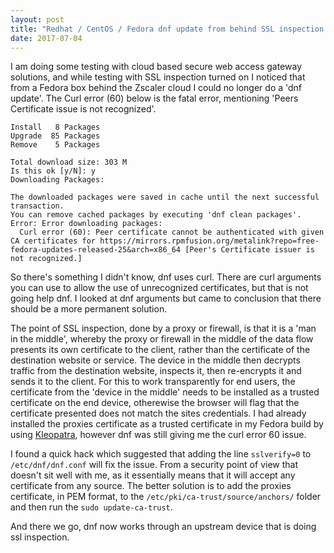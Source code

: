 ```yaml
---
layout: post
title: "Redhat / CentOS / Fedora dnf update from behind SSL inspection proxy"
date: 2017-07-04
---
```

I am doing some testing with cloud based secure web access gateway solutions, and while testing with SSL inspection turned on I noticed that from a Fedora box behind the Zscaler cloud I could no longer do a 'dnf update'. The Curl error (60) below is the fatal error, mentioning 'Peers Certificate issue is not recognized'.

```
Install   8 Packages
Upgrade  85 Packages
Remove    5 Packages

Total download size: 303 M
Is this ok [y/N]: y
Downloading Packages:

The downloaded packages were saved in cache until the next successful transaction.
You can remove cached packages by executing 'dnf clean packages'.
Error: Error downloading packages:
  Curl error (60): Peer certificate cannot be authenticated with given CA certificates for https://mirrors.rpmfusion.org/metalink?repo=free-fedora-updates-released-25&arch=x86_64 [Peer's Certificate issuer is not recognized.]
```

So there's something I didn't know, dnf uses curl. There are curl arguments you can use to allow the use of unrecognized certificates, but that is not going help dnf. I looked at dnf arguments but came to conclusion that there should be a more permanent solution. 

The point of SSL inspection, done by a proxy or firewall, is that it is a 'man in the middle', whereby the proxy or firewall in the middle of the data flow presents its own certificate to the client, rather than the certificate of the destination website or service. The device in the middle then decrypts traffic from the destination website, inspects it, then re-encrypts it and sends it to the client. 
For this to work transparently for end users, the certificate from the 'device in the middle' needs to be installed as a trusted certificate on the end device, otherewise the browser will flag that the certificate presented does not match the sites credentials. I had already installed the proxies certificate as a trusted certificate in my Fedora build by using [Kleopatra](https://www.kde.org/applications/utilities/kleopatra/), however dnf was still giving me the curl error 60 issue. 

I found a quick hack which suggested that adding the line ```sslverify=0``` to ```/etc/dnf/dnf.conf``` will fix the issue. From a security point of view that doesn't sit well with me, as it essentially means that it will accept any certificate from any source. The better solution is to add the proxies certificate, in PEM format, to the ```/etc/pki/ca-trust/source/anchors/``` folder and then run the ```sudo update-ca-trust```. 

And there we go, dnf now works through an upstream device that is doing ssl inspection. 

